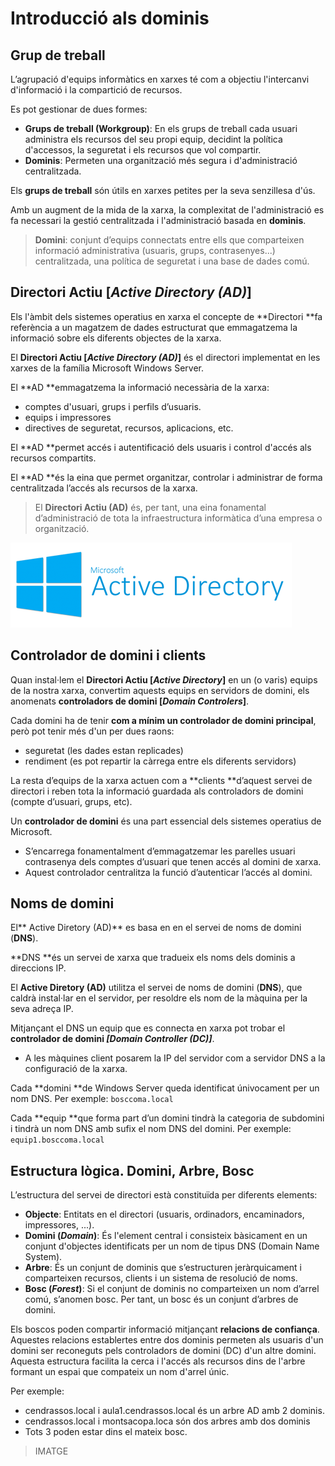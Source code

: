 # Introducció als dominis

## Grup de treball

L’agrupació d'equips informàtics en xarxes té com a objectiu l'intercanvi d'informació i la compartició de recursos. 

Es pot gestionar de dues formes:
* **Grups de treball (Workgroup)**: En els grups de treball cada usuari administra els recursos del seu propi equip, decidint la política d'accessos, la seguretat i els recursos que vol compartir.
* **Dominis**: Permeten una organització més segura i d'administració centralitzada.

Els **grups de treball** són útils en xarxes petites per la seva senzillesa d'ús.

Amb un augment de la mida de la xarxa, la complexitat de l'administració es fa necessari la gestió centralitzada i l'administració basada en **dominis**.

> **Domini**: conjunt d’equips connectats entre ells que comparteixen informació administrativa (usuaris, grups, contrasenyes...) centralitzada, una política de seguretat i una base de dades comú.

## Directori Actiu [_Active Directory (AD)_] 

Els l'àmbit dels sistemes operatius en xarxa el concepte de **Directori **fa referència a un magatzem de dades estructurat que emmagatzema la informació sobre els diferents objectes de la xarxa.

El **Directori Actiu [_Active Directory (AD)_]** és el directori implementat en les xarxes de la família Microsoft Windows Server.

El **AD **emmagatzema la informació necessària de la xarxa: 
* comptes d'usuari, grups i perfils d’usuaris.
* equips i impressores
* directives de seguretat, recursos, aplicacions, etc.

El **AD **permet accés i autentificació dels usuaris i control d'accés als recursos compartits.

El **AD **és la eina que permet organitzar, controlar i administrar de forma centralitzada l’accés als recursos de la xarxa.

> El **Directori Actiu (AD)** és, per tant, una eina fonamental d’administració de tota la infraestructura informàtica d’una empresa o organització.

![Active Directory](/assets/ActiveDirectory.png)

## Controlador de domini i clients

Quan instal·lem el **Directori Actiu [_Active Directory_]** en un (o varis) equips de la nostra xarxa, convertim aquests equips en servidors de domini, els anomenats **controladors de domini [_Domain Controlers_]**.

Cada domini ha de tenir **com a mínim un controlador de domini principal**, però pot tenir més d'un per dues raons: 
* seguretat (les dades estan replicades)
* rendiment (es pot repartir la càrrega entre els diferents servidors)

La resta d’equips de la xarxa actuen com a **clients **d’aquest servei de directori i reben tota la informació guardada als controladors de domini (compte d’usuari, grups, etc).

Un **controlador de domini** és una part essencial dels sistemes operatius de Microsoft. 
* S’encarrega fonamentalment d’emmagatzemar les parelles usuari contrasenya dels comptes d’usuari que tenen accés al domini de xarxa. 
* Aquest controlador centralitza la funció d’autenticar l’accés al domini.

## Noms de domini

El** Active Diretory (AD)** es basa en en el servei de noms de domini (**DNS**).

**DNS **és un servei de xarxa que tradueix els noms dels dominis a direccions IP.

El **Active Diretory (AD)** utilitza el servei de noms de domini (**DNS**), que caldrà instal·lar en el servidor, per resoldre els nom de la màquina per la seva adreça IP. 

Mitjançant el DNS un equip que es connecta en xarxa pot trobar el **controlador de domini _[Domain Controller (DC)]_**.
* A les màquines client posarem la IP del servidor com a servidor DNS a la configuració de la xarxa.

Cada **domini **de Windows Server queda identificat únivocament per un nom DNS. Per exemple:
`bosccoma.local`

Cada **equip **que forma part d’un domini tindrà la categoria de subdomini i tindrà un nom DNS amb sufix el nom DNS del domini. Per exemple:
`equip1.bosccoma.local`

## Estructura lògica. Domini, Arbre, Bosc

L’estructura del servei de directori està constituïda per diferents elements: 
* **Objecte**: Entitats en el directori (usuaris, ordinadors, encaminadors, impressores, ...).
* **Domini (_Domain_)**: És l'element central i consisteix bàsicament en un conjunt d'objectes identificats per un nom de tipus DNS (Domain Name System).
* **Arbre**: És un conjunt de dominis que s’estructuren jeràrquicament i comparteixen recursos, clients i un sistema de resolució de noms. 
* **Bosc (_Forest_)**: Si el conjunt de dominis no comparteixen un nom d’arrel comú, s’anomen bosc. Per tant, un bosc és un conjunt d’arbres de domini.

Els boscos poden compartir informació mitjançant **relacions de confiança**. Aquestes relacions establertes entre dos dominis permeten als usuaris d'un domini ser reconeguts pels controladors de domini (DC) d'un altre domini.
Aquesta estructura facilita la cerca i l'accés als recursos dins de l'arbre formant un espai que compateix un nom d'arrel únic. 

Per exemple:
* cendrassos.local i aula1.cendrassos.local és un arbre AD amb 2 dominis.
* cendrassos.local i montsacopa.loca són dos arbres amb dos dominis 
* Tots 3 poden estar dins el mateix bosc.

> IMATGE